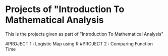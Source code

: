 # Projects of "Introduction To Mathematical Analysis
This is the projects given as part of "Introduction To Mathematical Analysis" 

#PROJECT 1 : Logistic Map using R 
#PROJECT 2 : Comparing Function Time
